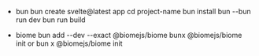 - bun
    bun create svelte@latest app
    cd project-name
    bun install
    bun --bun run dev
    bun run build


- biome
bun add --dev --exact @biomejs/biome
bunx @biomejs/biome init
or bun x @biomejs/biome init